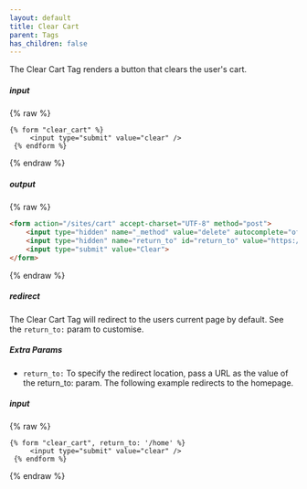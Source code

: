 ```yaml
---
layout: default
title: Clear Cart
parent: Tags
has_children: false
---
```


The Clear Cart Tag renders a button that clears the user's cart. 

##### input
{% raw %}
```liquid
{% form "clear_cart" %}
	 <input type="submit" value="clear" />
 {% endform %}
```
{% endraw %}

##### output
{% raw %}
```html
<form action="/sites/cart" accept-charset="UTF-8" method="post">
    <input type="hidden" name="_method" value="delete" autocomplete="off">
    <input type="hidden" name="return_to" id="return_to" value="https://www.creator-website.com/book-tickets" autocomplete="off">
    <input type="submit" value="Clear">
</form>
```
{% endraw %}

##### redirect
The Clear Cart Tag will redirect to the users current page by default.
See the `return_to:` param to customise.

##### Extra Params
* `return_to:` To specify the redirect location, pass a URL as the value of the return_to: param.
The following example redirects to the homepage.

##### input
{% raw %}
```liquid
{% form "clear_cart", return_to: '/home' %}
	 <input type="submit" value="clear" />
 {% endform %}
```
{% endraw %}
